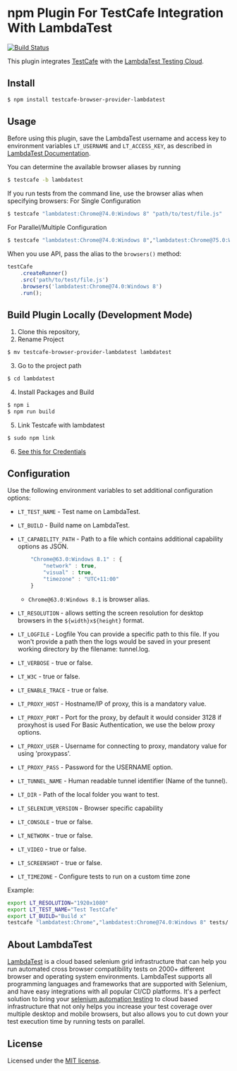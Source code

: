 # npm Plugin For TestCafe Integration With LambdaTest

[![Build Status](https://travis-ci.org/LambdaTest/testcafe-browser-provider-lambdatest.svg)](https://travis-ci.org/LambdaTest/testcafe-browser-provider-lambdatest)

This plugin integrates [TestCafe](http://devexpress.github.io/testcafe) with the [LambdaTest Testing Cloud](https://www.lambdatest.com/).

## Install

```sh
$ npm install testcafe-browser-provider-lambdatest
```

## Usage
Before using this plugin, save the LambdaTest username and access key to environment variables `LT_USERNAME` and `LT_ACCESS_KEY`, as described in [LambdaTest Documentation](https://www.lambdatest.com/support/docs/using-environment-variables-for-authentication-credentials).

You can determine the available browser aliases by running

```sh
$ testcafe -b lambdatest
```

If you run tests from the command line, use the browser alias when specifying browsers:
For Single Configuration

```sh
$ testcafe "lambdatest:Chrome@74.0:Windows 8" "path/to/test/file.js"
```

For Parallel/Multiple Configuration

```sh
$ testcafe "lambdatest:Chrome@74.0:Windows 8","lambdatest:Chrome@75.0:Windows 10" "path/to/test/file.js"
```

When you use API, pass the alias to the `browsers()` method:

```js
testCafe
    .createRunner()
    .src('path/to/test/file.js')
    .browsers('lambdatest:Chrome@74.0:Windows 8')
    .run();
```

## Build Plugin Locally (Development Mode)

1.  Clone this repository,
2.  Rename Project
```sh
$ mv testcafe-browser-provider-lambdatest lambdatest
```
3. Go to the project path
```sh
$ cd lambdatest
```
4. Install Packages and Build
```sh
$ npm i
$ npm run build
```
5. Link Testcafe with lambdatest
```sh
$ sudo npm link
```
6. [See this for Credentials](#usage)

## Configuration

Use the following environment variables to set additional configuration options:

 - `LT_TEST_NAME` - Test name on LambdaTest.
 - `LT_BUILD` - Build name on LambdaTest.
 - `LT_CAPABILITY_PATH` - Path to a file which contains additional capability options as JSON.

    ```js
        "Chrome@63.0:Windows 8.1" : {
            "network" : true,
            "visual" : true,
            "timezone" : "UTC+11:00"
        }
    ```
    - `Chrome@63.0:Windows 8.1` is browser alias.
 - `LT_RESOLUTION` - allows setting the screen resolution for desktop browsers in the `${width}x${height}` format.
 - `LT_LOGFILE` - Logfile You can provide a specific path to this file. If you won't provide a path then the logs would be saved in your present working directory by the filename: tunnel.log.
 - `LT_VERBOSE` - true or false.
 - `LT_W3C` - true or false.
 - `LT_ENABLE_TRACE` - true or false.
 - `LT_PROXY_HOST` - Hostname/IP of proxy, this is a mandatory value.
 - `LT_PROXY_PORT` - Port for the proxy, by default it would consider 3128 if proxyhost is used For Basic Authentication, we use the below proxy options.
 - `LT_PROXY_USER` - Username for connecting to proxy, mandatory value for using 'proxypass'.
 - `LT_PROXY_PASS` - Password for the USERNAME option.
 - `LT_TUNNEL_NAME` - Human readable tunnel identifier (Name of the tunnel).
 - `LT_DIR` - Path of the local folder you want to test.
 - `LT_SELENIUM_VERSION` - Browser specific capability
 - `LT_CONSOLE` - true or false.
 - `LT_NETWORK` - true or false.
 - `LT_VIDEO` - true or false.
 - `LT_SCREENSHOT` - true or false.
 - `LT_TIMEZONE` - Configure tests to run on a custom time zone

Example:

```sh
export LT_RESOLUTION="1920x1080"
export LT_TEST_NAME="Test TestCafe"
export LT_BUILD="Build x"
testcafe "lambdatest:Chrome","lambdatest:Chrome@74.0:Windows 8" tests/
```

## About LambdaTest

[LambdaTest](https://www.lambdatest.com/) is a cloud based selenium grid infrastructure that can help you run automated cross browser compatibility tests on 2000+ different browser and operating system environments. LambdaTest supports all programming languages and frameworks that are supported with Selenium, and have easy integrations with all popular CI/CD platforms. It's a perfect solution to bring your [selenium automation testing](https://www.lambdatest.com/selenium-automation) to cloud based infrastructure that not only helps you increase your test coverage over multiple desktop and mobile browsers, but also allows you to cut down your test execution time by running tests on parallel.

## License

Licensed under the [MIT license](./LICENSE).
